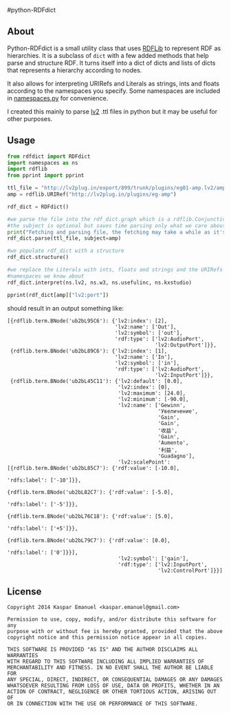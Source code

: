 #python-RDFdict
## About
Python-RDFdict is a small utility class that uses [RDFLib][1] to represent RDF as hierarchies. It is 
a subclass of `dict` with a few added methods that help parse and structure RDF. It turns 
itself into a dict of dicts and lists of dicts that represents a hierarchy according to nodes. 

It also allows for interpreting URIRefs and Literals as strings, ints and floats according to the
namespaces you specify. Some namespaces are included in [namespaces.py](namespaces.py) for convenience.

I created this mainly to parse [lv2][2] .ttl files in python but it may be useful for other purposes.

[1]: http://librdf.org/
[2]: http://lv2plug.in/

## Usage
```python
from rdfdict import RDFdict
import namespaces as ns
import rdflib
from pprint import pprint

ttl_file = "http://lv2plug.in/export/899/trunk/plugins/eg01-amp.lv2/amp.ttl"
amp = rdflib.URIRef("http://lv2plug.in/plugins/eg-amp")

rdf_dict = RDFdict()

#we parse the file into the rdf_dict.graph which is a rdflib.ConjunctiveGraph
#the subject is optional but saves time parsing only what we care about
print("Fetching and parsing file, the fetching may take a while as it's an online resource.")
rdf_dict.parse(ttl_file, subject=amp)

#we populate rdf_dict with a structure
rdf_dict.structure()

#we replace the Literals with ints, floats and strings and the URIRefs according to the 
#namespaces we know about
rdf_dict.interpret(ns.lv2, ns.w3, ns.usefulinc, ns.kxstudio)

pprint(rdf_dict[amp]["lv2:port"])
```

should result in an output something like:

```
[{rdflib.term.BNode('ub2bL95C6'): {'lv2:index': [2],
                                   'lv2:name': ['Out'],
                                   'lv2:symbol': ['out'],
                                   'rdf:type': ['lv2:AudioPort',
                                                'lv2:OutputPort']}},
 {rdflib.term.BNode('ub2bL89C6'): {'lv2:index': [1],
                                   'lv2:name': ['In'],
                                   'lv2:symbol': ['in'],
                                   'rdf:type': ['lv2:AudioPort',
                                                'lv2:InputPort']}},
 {rdflib.term.BNode('ub2bL45C11'): {'lv2:default': [0.0],
                                    'lv2:index': [0],
                                    'lv2:maximum': [24.0],
                                    'lv2:minimum': [-90.0],
                                    'lv2:name': ['Gewinn',
                                                 'Увеличение',
                                                 'Gain',
                                                 'Gain',
                                                 '收益',
                                                 'Gain',
                                                 'Aumento',
                                                 '利益',
                                                 'Guadagno'],
                                    'lv2:scalePoint': [{rdflib.term.BNode('ub2bL85C7'): {'rdf:value': [-10.0],
                                                                                         'rdfs:label': ['-10']}},
                                                       {rdflib.term.BNode('ub2bL82C7'): {'rdf:value': [-5.0],
                                                                                         'rdfs:label': ['-5']}},
                                                       {rdflib.term.BNode('ub2bL76C18'): {'rdf:value': [5.0],
                                                                                          'rdfs:label': ['+5']}},
                                                       {rdflib.term.BNode('ub2bL79C7'): {'rdf:value': [0.0],
                                                                                         'rdfs:label': ['0']}}],
                                    'lv2:symbol': ['gain'],
                                    'rdf:type': ['lv2:InputPort',
                                                 'lv2:ControlPort']}}]
```
## License

    Copyright 2014 Kaspar Emanuel <kaspar.emanuel@gmail.com> 
    
    Permission to use, copy, modify, and/or distribute this software for any
    purpose with or without fee is hereby granted, provided that the above
    copyright notice and this permission notice appear in all copies.
    
    THIS SOFTWARE IS PROVIDED "AS IS" AND THE AUTHOR DISCLAIMS ALL WARRANTIES
    WITH REGARD TO THIS SOFTWARE INCLUDING ALL IMPLIED WARRANTIES OF
    MERCHANTABILITY AND FITNESS. IN NO EVENT SHALL THE AUTHOR BE LIABLE FOR
    ANY SPECIAL, DIRECT, INDIRECT, OR CONSEQUENTIAL DAMAGES OR ANY DAMAGES
    WHATSOEVER RESULTING FROM LOSS OF USE, DATA OR PROFITS, WHETHER IN AN
    ACTION OF CONTRACT, NEGLIGENCE OR OTHER TORTIOUS ACTION, ARISING OUT OF
    OR IN CONNECTION WITH THE USE OR PERFORMANCE OF THIS SOFTWARE.


